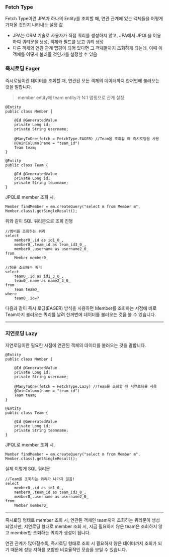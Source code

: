 ### Fetch Type
Fetch Type이란 JPA가 하나의 Entity를 조회할 때, 연관 관계에 있는 객체들을 어떻게 가져올 것인지 나타내는 설정 값
- JPA는 ORM 기술로 사용자가 직접 쿼리를 생성하지 않고, JPA에서 JPQL을 이용하여 쿼리문을 생성, 객체와 필드를 보고 쿼리 생성
- 다른 객체와 연관 관계 맵핑이 되어 있다면 그 객체들까지 조회하게 되는데, 이때 이 객체를 어떻게 불러올 것인가를 설정할 수 있음

### 즉시로딩 Eager
즉시로딩이란 데이터를 조회할 때, 연관된 모든 객체의 데이터까지 한꺼번에 불러오는 것을 말합니다.

> member entity에 team entity가 N:1 맵핑으로 관계 설정
```
@Entity
public class Member {

    @Id @GeneratedValue
    private Long id;
    private String username;

    @ManyToOne(fetch = FetchType.EAGER) //Team을 조회할 때 즉시로딩을 사용
    @JoinColumn(name = "team_id")
    Team team;
}

@Entity
public class Team {

    @Id @GeneratedValue
    private Long id;
    private String teamname;
}
```

JPQL로 member 조회 시,
```
Member findMember = em.createQuery("select m from Member m", Member.class).getSingleResult();
```
위와 같이 SQL 쿼리문으로 조회 진행
```
//멤버를 조회하는 쿼리
select
    member0_.id as id1_0_,
    member0_.team_id as team_id3_0_,
    member0_.username as username2_0_ 
from
    Member member0_

//팀을 조회하는 쿼리
select
    team0_.id as id1_3_0_,
    team0_.name as name2_3_0_ 
from
    Team team0_ 
where
    team0_.id=?
```
다음과 같이 즉시 로딩(EAGER) 방식을 사용하면 Member를 조회하는 시점에 바로 Team까지 불러오는 쿼리를 날려 한꺼번에 데이터를 불러오는 것을 볼 수 있습니다.

------

### 지연로딩 Lazy
지연로딩이란 필요한 시점에 연관된 객체의 데이터를 불러오는 것을 말합니다.

```
@Entity
public class Member {

    @Id @GeneratedValue
    private Long id;
    private String username;

    @ManyToOne(fetch = FetchType.Lazy) //Team을 조회할 때 지연로딩을 사용
    @JoinColumn(name = "team_id")
    Team team;
}

@Entity
public class Team {

    @Id @GeneratedValue
    private Long id;
    private String teamname;
}
```
JPQL로 member 조회 시, 
```
Member findMember = em.createQuery("select m from Member m", Member.class).getSingleResult();
```
실제 이렇게 SQL 쿼리문

```
//Team을 조회하는 쿼리가 나가지 않음!
select
    member0_.id as id1_0_,
    member0_.team_id as team_id3_0_,
    member0_.username as username2_0_ 
from
    Member member0_
```

----------

즉시로딩 형태로 member 조회 시, 연관된 객체인 team까지 조회하는 쿼리문이 생성되었지만,
지연로딩 형태로 member 조회 시, 지금 필요하지 않은 team은 조회하지 않고 member만 조회하는 쿼리가 생성이 됩니다.

연관 관계가 많아질수록, 즉시로딩 형태로 조회 시 필요하지 않은 데이터까지 조회가 되기 때문에 성능 저하를 포함한 비효율적인 모습을 보일 수 있습니다.
